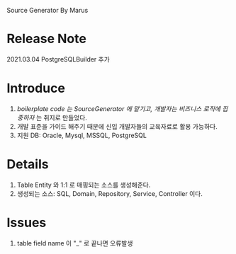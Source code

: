 Source Generator By Marus

# Release Note
2021.03.04 PostgreSQLBuilder 추가

# Introduce
1. *boilerplate code 는 SourceGenerator 에 맡기고, 개발자는 비즈니스 로직에 집중하자* 는 취지로 만들었다.
2. 개발 표준을 가이드 해주기 때문에 신입 개발자들의 교육자료로 활용 가능하다.
3. 지원 DB: Oracle, Mysql, MSSQL, PostgreSQL 

# Details
1. Table Entity 와 1:1 로 매핑되는 소스를 생성해준다.
2. 생성되는 소스: SQL, Domain, Repository, Service, Controller 이다.

# Issues
1. table field name 이 "_" 로 끝나면 오류발생